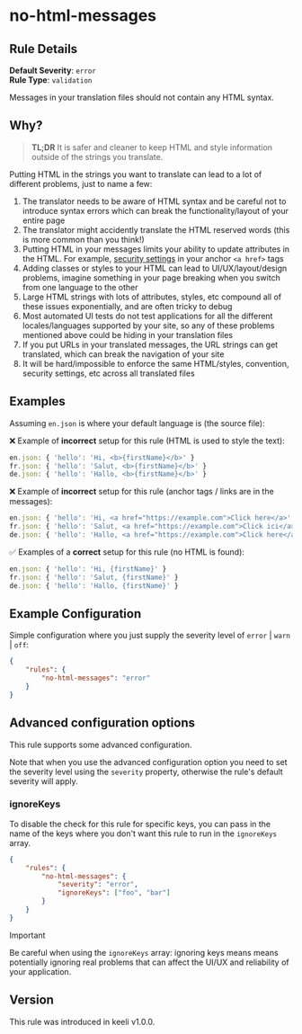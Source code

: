 # no-html-messages

## Rule Details

**Default Severity**: `error`  
**Rule Type**: `validation`

Messages in your translation files should not contain any HTML syntax.

## Why?

> **TL;DR** It is safer and cleaner to keep HTML and style information outside of the strings you translate.

Putting HTML in the strings you want to translate can lead to a lot of different problems, just to name a few:

1. The translator needs to be aware of HTML syntax and be careful not to introduce syntax errors which can break the functionality/layout of your entire page
2. The translator might accidently translate the HTML reserved words (this is more common than you think!)
3. Putting HTML in your messages limits your ability to update attributes in the HTML. For example, [security settings](https://developer.mozilla.org/en-US/docs/Web/HTML/Element/a#security_and_privacy) in your anchor `<a href>` tags
4. Adding classes or styles to your HTML can lead to UI/UX/layout/design problems, imagine something in your page breaking when you switch from one language to the other
5. Large HTML strings with lots of attributes, styles, etc compound all of these issues exponentially, and are often tricky to debug
6. Most automated UI tests do not test applications for all the different locales/languages supported by your site, so any of these problems mentioned above could be hiding in your translation files
7. If you put URLs in your translated messages, the URL strings can get translated, which can break the navigation of your site
8. It will be hard/impossible to enforce the same HTML/styles, convention, security settings, etc across all translated files

## Examples

Assuming `en.json` is where your default language is (the source file):

❌ Example of **incorrect** setup for this rule (HTML is used to style the text):

```js
en.json: { 'hello': 'Hi, <b>{firstName}</b>' }
fr.json: { 'hello': 'Salut, <b>{firstName}</b>' }
de.json: { 'hello': 'Hallo, <b>{firstName}</b>' }
```

❌ Example of **incorrect** setup for this rule (anchor tags / links are in the messages):

```js
en.json: { 'hello': 'Hi, <a href="https://example.com">Click here</a>' }
fr.json: { 'hello': 'Salut, <a href="https://example.com">Click ici</a>' }
de.json: { 'hello': 'Hallo, <a href="https://example.com">Click here</a>' }
```

✅ Examples of a **correct** setup for this rule (no HTML is found):

```js
en.json: { 'hello': 'Hi, {firstName}' }
fr.json: { 'hello': 'Salut, {firstName}' }
de.json: { 'hello': 'Hallo, {firstName}' }
```

## Example Configuration

Simple configuration where you just supply the severity level of `error` | `warn` | `off`:

```json
{
	"rules": {
		"no-html-messages": "error"
	}
}
```

## Advanced configuration options

This rule supports some advanced configuration.

Note that when you use the advanced configuration option you need to set the severity level using the `severity` property, otherwise the rule's default severity will apply.

### ignoreKeys

To disable the check for this rule for specific keys, you can pass in the name of the keys where you don't want this rule to run in the `ignoreKeys` array.

```json
{
	"rules": {
		"no-html-messages": {
			"severity": "error",
			"ignoreKeys": ["foo", "bar"]
		}
	}
}
```

> [!IMPORTANT]
> Be careful when using the `ignoreKeys` array: ignoring keys means means potentially ignoring real problems that can affect the UI/UX and reliability of your application.

## Version

This rule was introduced in keeli v1.0.0.
